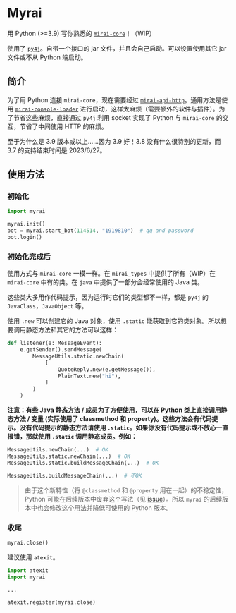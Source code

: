 # Myrai

用 Python (>=3.9) 写你熟悉的 [`mirai-core`][mirai-core]！（WIP）

使用了 [`py4j`][py4j]。自带一个接口的 jar 文件，并且会自己启动。可以设置使用其它 jar 文件或不从 Python 端启动。

## 简介

为了用 Python 连接 `mirai-core`，现在需要经过 [`mirai-api-http`][mah]。通用方法是使用 [`mirai-console-loader`][mcl] 进行启动，这样太麻烦（需要额外的软件与插件）。为了节省这些麻烦，直接通过 `py4j` 利用 socket 实现了 Python 与 `mirai-core` 的交互，节省了中间使用 HTTP 的麻烦。

至于为什么是 3.9 版本或以上……因为 3.9 好！3.8 没有什么很特别的更新，而 3.7 的支持结束时间是 2023/6/27。

## 使用方法

### 初始化

```py
import myrai

myrai.init()
bot = myrai.start_bot(114514, "1919810")  # qq and password
bot.login()
```

### 初始化完成后

使用方式与 `mirai-core` 一模一样。在 `mirai_types` 中提供了所有（WIP）在 `mirai-core` 中有的类。在 `java` 中提供了一部分会经常使用的 Java 类。

这些类大多用作代码提示，因为运行时它们的类型都不一样，都是 `py4j` 的 `JavaClass`，`JavaObject` 等。

使用 `.new` 可以创建它的 Java 对象，使用 `.static` 能获取到它的类对象。所以想要调用静态方法和其它的方法可以这样：

```py
def listener(e: MessageEvent):
    e.getSender().sendMessage(
        MessageUtils.static.newChain(
            [
                QuoteReply.new(e.getMessage()),
                PlainText.new("hi"),
            ]
        )
    )
```

**注意：有些 Java 静态方法 / 成员为了方便使用，可以在 Python 类上直接调用静态方法 / 变量 (实际使用了 classmethod 和 property)。这些方法会有代码提示。没有代码提示的静态方法请使用 `.static`。如果你没有代码提示或不放心一直报错，那就使用 `.static` 调用静态成员。例如：**

```py
MessageUtils.newChain(...)  # OK
MessageUtils.static.newChain(...)  # OK
MessageUtils.static.buildMessageChain(...)  # OK

MessageUtils.buildMessageChain(...)  # 不OK
```

> 由于这个新特性（将 `@classmethod` 和 `@property` 用在一起）的不稳定性，Python 可能在后续版本中废弃这个写法（见 [issue](https://github.com/python/cpython/issues/89519)）。所以 `myrai` 的后续版本中也会修改这个用法并降低可使用的 Python 版本。

### 收尾

```py
myrai.close()
```

建议使用 `atexit`。

```py
import atexit
import myrai

...

atexit.register(myrai.close)
```

[py4j]: https://github.com/py4j/py4j
[mirai-core]: https://github.com/mamoe/mirai
[mah]: https://github.com/project-mirai/mirai-api-http
[mcl]: https://github.com/iTXTech/mirai-console-loader

